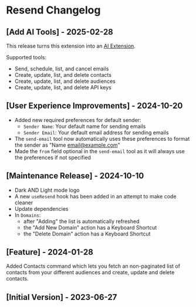 # Resend Changelog

## [Add AI Tools] - 2025-02-28

This release turns this extension into an [AI Extension](https://youtu.be/sHIlFKKaq0A).

Supported tools:

- Send, schedule, list, and cancel emails
- Create, update, list, and delete contacts
- Create, update, list, and delete audiences
- Create, update, list, and delete API keys

## [User Experience Improvements] - 2024-10-20

- Added new required preferences for default sender:
  - `Sender Name`: Your default name for sending emails
  - `Sender Email`: Your default email address for sending emails
- The `send-email` tool now automatically uses these preferences to format the sender as "Name <email@example.com>"
- Made the `from` field optional in the `send-email` tool as it will always use the preferences if not specified

## [Maintenance Release] - 2024-10-10

- Dark AND Light mode logo
- A new `useResend` hook has been added in an attempt to make code cleaner
- Update dependencies
- In `Domains`:
  - after "Adding" the list is automatically refreshed
  - the "Add New Domain" action has a Keyboard Shortcut
  - the "Delete Domain" action has a Keyboard Shortcut

## [Feature] - 2024-01-28

Added Contacts command which lets you fetch an non-paginated list of contacts from your different audiences and create, update and delete contacts.

## [Initial Version] - 2023-06-27

